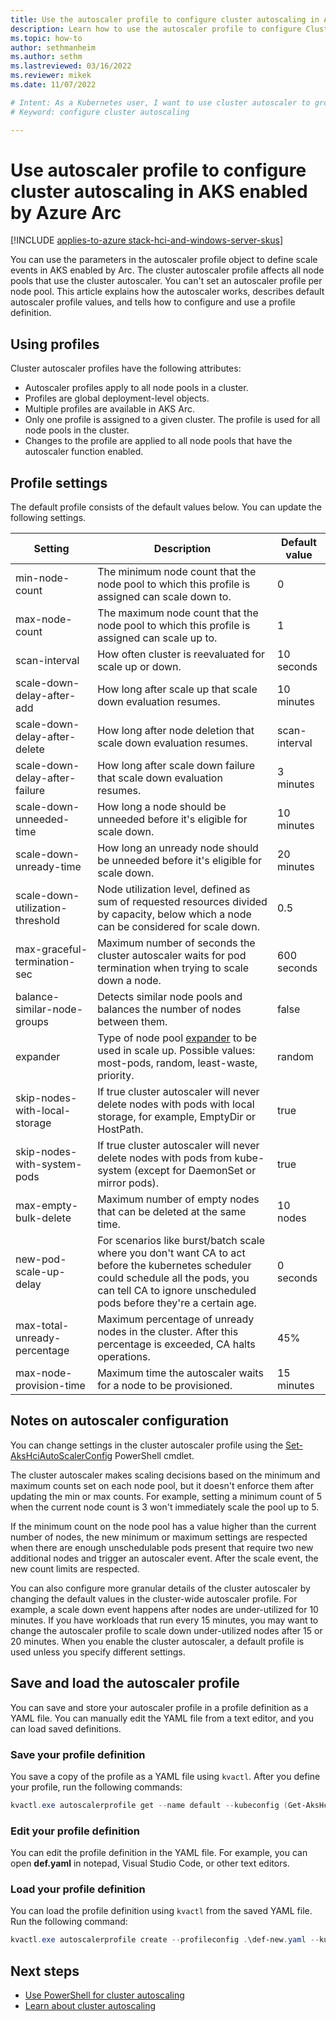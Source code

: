 ```yaml
---
title: Use the autoscaler profile to configure cluster autoscaling in AKS enabled by Arc
description: Learn how to use the autoscaler profile to configure Cluster autoscaler in Azure Kubernetes Service (AKS) on Azure Stack HCI.
ms.topic: how-to
author: sethmanheim
ms.author: sethm 
ms.lastreviewed: 03/16/2022
ms.reviewer: mikek
ms.date: 11/07/2022

# Intent: As a Kubernetes user, I want to use cluster autoscaler to grow my nodes to keep up with application demand.
# Keyword: configure cluster autoscaling

---
```


# Use autoscaler profile to configure cluster autoscaling in AKS enabled by Azure Arc

[!INCLUDE [applies-to-azure stack-hci-and-windows-server-skus](includes/aks-hci-applies-to-skus/aks-hybrid-applies-to-azure-stack-hci-windows-server-sku.md)]

You can use the parameters in the autoscaler profile object to define scale events in AKS enabled by Arc. The cluster autoscaler profile affects all node pools that use the cluster autoscaler. You can't set an autoscaler profile per node pool. This article explains how the autoscaler works, describes default autoscaler profile values, and tells how to configure and use a profile definition.

## Using profiles

Cluster autoscaler profiles have the following attributes:

- Autoscaler profiles apply to all node pools in a cluster.
- Profiles are global deployment-level objects.
- Multiple profiles are available in AKS Arc.
- Only one profile is assigned to a given cluster. The profile is used for all node pools in the cluster.
- Changes to the profile are applied to all node pools that have the autoscaler function enabled.

## Profile settings

The default profile consists of the default values below. You can update the following settings.

| Setting | Description | Default value |
| --- | --- | --- |
| min-node-count | The minimum node count that the node pool to which this profile is assigned can scale down to. | 0 |
| max-node-count | The maximum node count that the node pool to which this profile is assigned can scale up to. | 1 |
| scan-interval | How often cluster is reevaluated for scale up or down. | 10 seconds |
| scale-down-delay-after-add | How long after scale up that scale down evaluation resumes. | 10 minutes |
| scale-down-delay-after-delete | How long after node deletion that scale down evaluation resumes. | scan-interval |
| scale-down-delay-after-failure | How long after scale down failure that scale down evaluation resumes. | 3 minutes |
| scale-down-unneeded-time | How long a node should be unneeded before it's eligible for scale down. | 10 minutes |
| scale-down-unready-time | How long an unready node should be unneeded before it's eligible for scale down. | 20 minutes |
| scale-down-utilization-threshold | Node utilization level, defined as sum of requested resources divided by capacity, below which a node can be considered for scale down. | 0.5 |
| max-graceful-termination-sec | Maximum number of seconds the cluster autoscaler waits for pod termination when trying to scale down a node. | 600 seconds |
| balance-similar-node-groups | Detects similar node pools and balances the number of nodes between them. | false |
| expander | Type of node pool [expander](https://github.com/kubernetes/autoscaler/blob/master/cluster-autoscaler/FAQ.md#what-are-expanders) to be used in scale up. Possible values: most-pods, random, least-waste, priority. | random |
| skip-nodes-with-local-storage | If true cluster autoscaler will never delete nodes with pods with local storage, for example, EmptyDir or HostPath. | true |
| skip-nodes-with-system-pods | If true cluster autoscaler will never delete nodes with pods from kube-system (except for DaemonSet or mirror pods). | true |
| max-empty-bulk-delete | Maximum number of empty nodes that can be deleted at the same time. | 10 nodes |
| new-pod-scale-up-delay | For scenarios like burst/batch scale where you don't want CA to act before the kubernetes scheduler could schedule all the pods, you can tell CA to ignore unscheduled pods before they're a certain age. | 0 seconds |
| max-total-unready-percentage | Maximum percentage of unready nodes in the cluster. After this percentage is exceeded, CA halts operations. | 45% |
| max-node-provision-time | Maximum time the autoscaler waits for a node to be provisioned. | 15 minutes |

## Notes on autoscaler configuration

You can change settings in the cluster autoscaler profile using the [Set-AksHciAutoScalerConfig](work-with-horizontal-autoscaler.md#change-an-existing-akshciautoscalerconfig-profile-object) PowerShell cmdlet.

The cluster autoscaler makes scaling decisions based on the minimum and maximum counts set on each node pool, but it doesn't enforce them after updating the min or max counts. For example, setting a minimum count of 5 when the current node count is 3 won't immediately scale the pool up to 5.

If the minimum count on the node pool has a value higher than the current number of nodes, the new minimum or maximum settings are respected when there are enough unschedulable pods present that require two new additional nodes and trigger an autoscaler event. After the scale event, the new count limits are respected.

You can also configure more granular details of the cluster autoscaler by changing the default values in the cluster-wide autoscaler profile. For example, a scale down event happens after nodes are under-utilized for 10 minutes. If you have workloads that run every 15 minutes, you may want to change the autoscaler profile to scale down under-utilized nodes after 15 or 20 minutes. When you enable the cluster autoscaler, a default profile is used unless you specify different settings.

## Save and load the autoscaler profile

You can save and store your autoscaler profile in a profile definition as a YAML file. You can manually edit the YAML file from a text editor, and you can load saved definitions.

### Save your profile definition

You save a copy of the profile as a YAML file using `kvactl`. After you define your profile, run the following commands:

```powershell
kvactl.exe autoscalerprofile get --name default --kubeconfig (Get-AksHciConfig).Kva.kubeconfig --outputformat=yaml > def.yaml
```

### Edit your profile definition

You can edit the profile definition in the YAML file. For example, you can open **def.yaml** in notepad, Visual Studio Code, or other text editors.

### Load your profile definition

You can load the profile definition using `kvactl` from the saved YAML file. Run the following command:

```powershell
kvactl.exe autoscalerprofile create --profileconfig .\def-new.yaml --kubeconfig (Get-AksHciConfig).Kva.kubeconfig
```

## Next steps

- [Use PowerShell for cluster autoscaling](work-with-horizontal-autoscaler.md)
- [Learn about cluster autoscaling](concepts-cluster-autoscaling.md)
